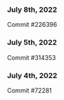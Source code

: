 ### July 8th, 2022

Commit #226396

### July 5th, 2022

Commit #314353


### July 4th, 2022

Commit #72281
